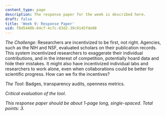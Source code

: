 ```yaml
---
content_type: page
description: The response paper for the week is described here.
draft: false
title: 'Week 9: Response Paper'
uid: f8d5440b-64cf-4c7c-83d2-39c9145fde08
---
```

*The Challenge*: Researchers are incentivized to be first, not right. Agencies, such as the NIH and NSF, evaluated scholars on their publication records. This system incentivized researchers to exaggerate their individual contributions, and in the interest of competition, potentially hoard data and hide their mistakes. It might also have incentivized individual labs and researchers to work alone, even when collaborations could be better for scientific progress. How can we fix the incentives?

*The Tool*: Badges, transparency audits, openness metrics.

*Critical evaluation of the tool*.     

*This response paper should be about 1-page long, single-spaced. Total points: 3.*